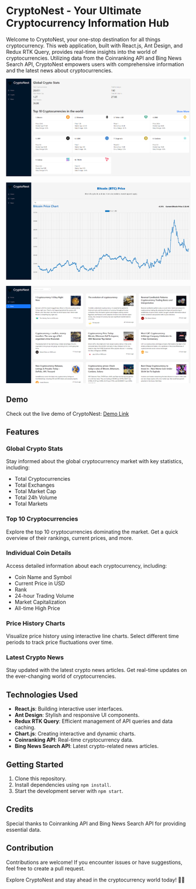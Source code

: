 # CryptoNest - Your Ultimate Cryptocurrency Information Hub

Welcome to CryptoNest, your one-stop destination for all things cryptocurrency. This web application, built with React.js, Ant Design, and Redux RTK Query, provides real-time insights into the world of cryptocurrencies. Utilizing data from the Coinranking API and Bing News Search API, CryptoNest empowers users with comprehensive information and the latest news about cryptocurrencies.

![CryptoNest Banner 1](banners/banner1.png)

![CryptoNest Banner 2](banners/banner2.png)

![CryptoNest Banner 3](banners/banner3.png)

## Demo

Check out the live demo of CryptoNest: [Demo Link](https://cryptonewsx-rbdev.netlify.app/)

## Features

### Global Crypto Stats

Stay informed about the global cryptocurrency market with key statistics, including:

- Total Cryptocurrencies
- Total Exchanges
- Total Market Cap
- Total 24h Volume
- Total Markets

### Top 10 Cryptocurrencies

Explore the top 10 cryptocurrencies dominating the market. Get a quick overview of their rankings, current prices, and more.

### Individual Coin Details

Access detailed information about each cryptocurrency, including:

- Coin Name and Symbol
- Current Price in USD
- Rank
- 24-hour Trading Volume
- Market Capitalization
- All-time High Price

### Price History Charts

Visualize price history using interactive line charts. Select different time periods to track price fluctuations over time.

### Latest Crypto News

Stay updated with the latest crypto news articles. Get real-time updates on the ever-changing world of cryptocurrencies.

## Technologies Used

- **React.js**: Building interactive user interfaces.
- **Ant Design**: Stylish and responsive UI components.
- **Redux RTK Query**: Efficient management of API queries and data caching.
- **Chart.js**: Creating interactive and dynamic charts.
- **Coinranking API**: Real-time cryptocurrency data.
- **Bing News Search API**: Latest crypto-related news articles.

## Getting Started

1. Clone this repository.
2. Install dependencies using `npm install`.
3. Start the development server with `npm start`.

## Credits

Special thanks to Coinranking API and Bing News Search API for providing essential data.


## Contribution

Contributions are welcome! If you encounter issues or have suggestions, feel free to create a pull request.


Explore CryptoNest and stay ahead in the cryptocurrency world today! 🚀🌐
